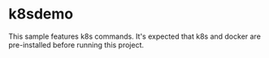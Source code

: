 # k8sdemo
This sample features k8s commands. It's expected that k8s and docker are pre-installed before running this project.
